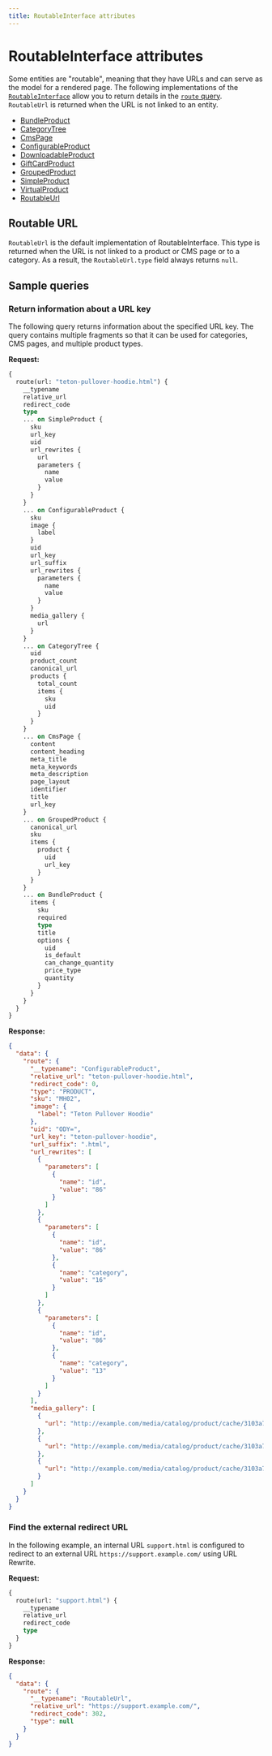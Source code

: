 ```yaml
---
title: RoutableInterface attributes
---
```


# RoutableInterface attributes

Some entities are "routable", meaning that they have URLs and can serve as the model for a rendered page. The following implementations of the [`RoutableInterface`](https://developer.adobe.com/commerce/webapi/graphql-api/beta/index.html#definition-RoutableInterface) allow you to return details in the [`route` query](../queries/route.md). `RoutableUrl` is returned when the URL is not linked to an entity.

*  [BundleProduct](types/bundle.md)
*  [CategoryTree](../queries/category-list.md#return-the-category-tree-of-a-top-level-category)
*  [CmsPage](../../store/queries/cms-page.md)
*  [ConfigurableProduct](types/configurable.md)
*  [DownloadableProduct](types/downloadable.md)
*  [GiftCardProduct](types/gift-card.md)
*  [GroupedProduct](types/grouped.md)
*  [SimpleProduct](types/simple.md)
*  [VirtualProduct](types/virtual.md)
*  [RoutableUrl](#routable-url)

## Routable URL

`RoutableUrl` is the default implementation of RoutableInterface. This type is returned when the URL is not linked to a product or CMS page or to a category. As a result, the `RoutableUrl.type` field always returns `null`.

## Sample queries

### Return information about a URL key

The following query returns information about the specified URL key. The query contains multiple fragments so that it can be used for categories, CMS pages, and multiple product types.

**Request:**

```graphql
{
  route(url: "teton-pullover-hoodie.html") {
    __typename
    relative_url
    redirect_code
    type
    ... on SimpleProduct {
      sku
      url_key
      uid
      url_rewrites {
        url
        parameters {
          name
          value
        }
      }
    }
    ... on ConfigurableProduct {
      sku
      image {
        label
      }
      uid
      url_key
      url_suffix
      url_rewrites {
        parameters {
          name
          value
        }
      }
      media_gallery {
        url
      }
    }
    ... on CategoryTree {
      uid
      product_count
      canonical_url
      products {
        total_count
        items {
          sku
          uid
        }
      }
    }
    ... on CmsPage {
      content
      content_heading
      meta_title
      meta_keywords
      meta_description
      page_layout
      identifier
      title
      url_key
    }
    ... on GroupedProduct {
      canonical_url
      sku
      items {
        product {
          uid
          url_key
        }
      }
    }
    ... on BundleProduct {
      items {
        sku
        required
        type
        title
        options {
          uid
          is_default
          can_change_quantity
          price_type
          quantity
        }
      }
    }
  }
}
```

**Response:**

```json
{
  "data": {
    "route": {
      "__typename": "ConfigurableProduct",
      "relative_url": "teton-pullover-hoodie.html",
      "redirect_code": 0,
      "type": "PRODUCT",
      "sku": "MH02",
      "image": {
        "label": "Teton Pullover Hoodie"
      },
      "uid": "ODY=",
      "url_key": "teton-pullover-hoodie",
      "url_suffix": ".html",
      "url_rewrites": [
        {
          "parameters": [
            {
              "name": "id",
              "value": "86"
            }
          ]
        },
        {
          "parameters": [
            {
              "name": "id",
              "value": "86"
            },
            {
              "name": "category",
              "value": "16"
            }
          ]
        },
        {
          "parameters": [
            {
              "name": "id",
              "value": "86"
            },
            {
              "name": "category",
              "value": "13"
            }
          ]
        }
      ],
      "media_gallery": [
        {
          "url": "http://example.com/media/catalog/product/cache/3103a735c131a485a1ff51c24439c39b/m/h/mh02-black_main_1.jpg"
        },
        {
          "url": "http://example.com/media/catalog/product/cache/3103a735c131a485a1ff51c24439c39b/m/h/mh02-black_alt1_1.jpg"
        },
        {
          "url": "http://example.com/media/catalog/product/cache/3103a735c131a485a1ff51c24439c39b/m/h/mh02-black_back_1.jpg"
        }
      ]
    }
  }
}
```

### Find the external redirect URL

In the following example, an internal URL `support.html` is configured to redirect to an external URL `https://support.example.com/` using URL Rewrite.

**Request:**

```graphql
{
  route(url: "support.html") {
    __typename
    relative_url
    redirect_code
    type
  }
}
```

**Response:**

```json
{
  "data": {
    "route": {
      "__typename": "RoutableUrl",
      "relative_url": "https://support.example.com/",
      "redirect_code": 302,
      "type": null
    }
  }
}
```
